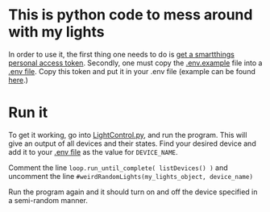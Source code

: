 # This is python code to mess around with my lights

In order to use it, the first thing one needs to do is [get a smartthings personal access token](https://account.smartthings.com/tokens).
Secondly, one must copy the [.env.example](./.env.example) file into a [.env file](./.env).
Copy this token and put it in your .env file (example can be found [here](./.env.example).)

# Run it
To get it working, go into [LightControl.py](./LightControl.py), and run the program.
This will give an output of all devices and their states. Find your desired device and add it to your [.env file](./.env) as the value for `DEVICE_NAME`.

Comment the line `loop.run_until_complete( listDevices() )` and uncomment the line `#weirdRandomLights(my_lights_object, device_name)`

Run the program again and it should turn on and off the device specified in a semi-random manner.